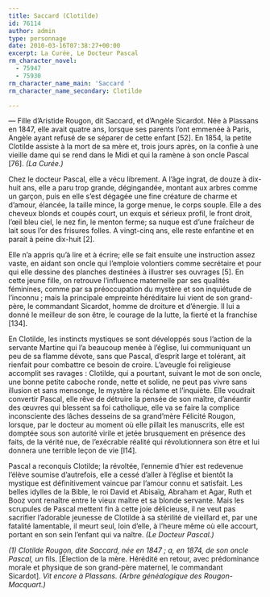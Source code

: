 ```yaml
---
title: Saccard (Clotilde)
id: 76114
author: admin
type: personnage
date: 2010-03-16T07:38:27+00:00
excerpt: La Curée, Le Docteur Pascal
rm_character_novel:
  - 75947
  - 75930
rm_character_name_main: 'Saccard '
rm_character_name_secondary: Clotilde

---
```

— Fille d&rsquo;Aristide Rougon, dit Saccard, et d&rsquo;Angèle Sicardot. Née à Plassans en 1847, elle avait quatre ans, lorsque ses parents l&rsquo;ont emmenée à Paris, Angèle ayant refusé de se séparer de cette enfant [52]. En 1854, la petite Clotilde assiste à la mort de sa mère et, trois jours après, on la confie à une vieille dame qui se rend dans le Midi et qui la ramène à son oncle Pascal [76]. _(La Curée.)_

Chez le docteur Pascal, elle a vécu librement. A l&rsquo;âge ingrat, de douze à dix-huit ans, elle a paru trop grande, dégingandée, montant aux arbres comme un garçon, puis en elle s&rsquo;est dégagée une fine créature de charme et d&rsquo;amour, élancée, la taille mince, la gorge menue, le corps souple. Elle a des cheveux blonds et coupés court, un exquis et sérieux profil, le front droit, l&rsquo;œil bleu ciel, le nez fin, le menton ferme; sa nuque est d&rsquo;une fraîcheur de lait sous l&rsquo;or des frisures folles. A vingt-cinq ans, elle reste enfantine et en parait à peine dix-huit [2].

Elle n&rsquo;a appris qu&rsquo;à lire et à écrire; elle se fait ensuite une instruction assez vaste, en aidant son oncle qui l&rsquo;emploie volontiers comme secrétaire et pour qui elle dessine des planches destinées à illustrer ses ouvrages [5]. En cette jeune fille, on retrouve l&rsquo;influence maternelle par ses qualités féminines, comme par sa préoccupation du mystère et son inquiétude de l&rsquo;inconnu ; mais la principale empreinte héréditaire lui vient de son grand-père, le commandant Sicardot, homme de droiture et d&rsquo;énergie. Il lui a donné le meilleur de son être, le courage de la lutte, la fierté et la franchise [134].

En Clotilde, les instincts mystiques se sont développés sous l&rsquo;action de la servante Martine qui l&rsquo;a beaucoup menée à l&rsquo;église, lui communiquant un peu de sa flamme dévote, sans que Pascal, d&rsquo;esprit large et tolérant, ait rienfait pour combattre ce besoin de croire. L&rsquo;aveugle foi religieuse accomplit ses ravages : Clotilde, qui a pourtant, suivant le mot de son oncle, une bonne petite caboche ronde, nette et solide, ne peut pas vivre sans illusion et sans mensonge, le mystère la réclame et l&rsquo;inquiète. Elle voudrait convertir Pascal, elle rêve de détruire la pensée de son maître, d&rsquo;anéantir des œuvres qui blessent sa foi catholique, elle va se faire la complice inconsciente des lâches desseins de sa grand&rsquo;mère Félicité Rougon, lorsque, par le docteur au moment où elle pillait les manuscrits, elle est domptée sous son autorité virile et jetée brusquement en présence des faits, de la vérité nue, de l&rsquo;exécrable réalité qui révolutionnera son être et lui donnera une terrible leçon de vie [l14].

Pascal a reconquis Clotilde; la révoltée, l&rsquo;ennemie d&rsquo;hier est redevenue l&rsquo;élève soumise d&rsquo;autrefois, elle a cessé d&rsquo;aller à l&rsquo;église et bientôt la mystique est définitivement vaincue par l&rsquo;amour connu et satisfait. Les belles idylles de la Bible, le roi David et Abisaïg, Abraham et Agar, Ruth et Booz vont renaître entre le vieux maître et sa blonde servante. Mais les scrupules de Pascal mettent fin à cette joie délicieuse, il ne veut pas sacrifier l&rsquo;adorable jeunesse de Clotilde à sa stérilité de vieillard et, par une fatalité lamentable, il meurt seul, loin d&rsquo;elle, à l&rsquo;heure même où elle accourt, portant en son sein l&rsquo;enfant qui va naître. _(Le Docteur Pascal.)_

_(1) Clotilde Rougon, dite Saccard, née en 1847 ; a, en 1874, de son oncle Pascal, un_ fils. [Élection de la mère. Hérédité en retour, avec prédominance morale et physique de son grand-père maternel, le commandant Sicardot]. _Vit encore à Plassans. (Arbre généalogique des Rougon-Macquart.)_